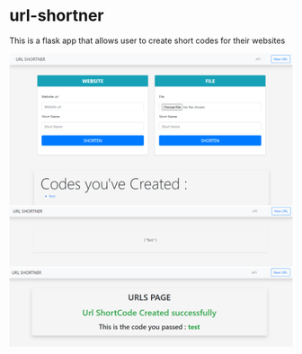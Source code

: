# url-shortner
This is a flask app that allows user to create short codes for their websites

![Screenshot](Screenshot1.png)
![Screenshot](Screenshot2.png)
![Screenshot](Screenshot3.png)
